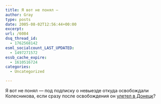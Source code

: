 ```yaml
---
title: Я вот не понял —
author: Gray
type: posts
date: 2005-08-02T12:56:44+00:00
excerpt:
url: /6084
dsq_thread_id:
  - 1762568142
esml_socialcount_LAST_UPDATED:
  - 1497271572
essb_cache_expire:
  - 1610516724
categories:
  - Uncategorized

---
```








Я вот не понял &#8212; под подписку о невыезде откуда освобождали Колесникова, если сразу после освобождения он <a href="http://www.korrespondent.net/main/127315" target="_blank">улетел в Донецк</a>?